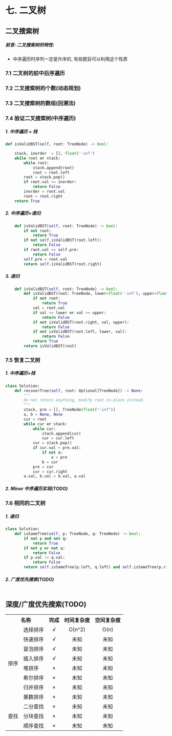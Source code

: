 # 七. 二叉树

## 二叉搜索树

##### 前言: 二叉搜索树的特性:

- 中序遍历时序列一定是升序的, 有些题目可以利用这个性质

### 7.1 二叉树的前中后序遍历

### 7.2 二叉搜索树的个数(动态规划)

### 7.3 二叉搜索树的数组(回溯法)

### 7.4 验证二叉搜索树(中序遍历)

#####    1. 中序遍历 + 栈

```python
def isValidBST(self, root: TreeNode) -> bool:

    stack, inorder  = [], float('-inf')
    while root or stack:
        while root:
            stack.append(root)
            root = root.left
        root = stack.pop()
        if root.val <= inorder:
            return False
        inorder = root.val
        root = root.right
    return True
```

##### 2. 中序遍历+递归

```python
    def isValidBST(self, root: TreeNode) -> bool:
        if not root:
            return True
        if not self.isValidBST(root.left):
            return False
        if root.val <= self.pre:
            return False
        self.pre = root.val
        return self.isValidBST(root.right)
```

##### 3. 递归

```python
    def isValidBST(self, root: TreeNode) -> bool:
        def isValidBST(root: TreeNode, lower=float('-inf'), upper=float('+inf')) -> bool:
            if not root:
                return True
            val = root.val
            if val <= lower or val >= upper:
                return False
            if not isValidBST(root.right, val, upper):
                return False
            if not isValidBST(root.left, lower, val):
                return False
            return True
        return isValidBST(root)
```



### 7.5 恢复二叉树

##### 1. 中序遍历+栈

```python
class Solution:
    def recoverTree(self, root: Optional[TreeNode]) -> None:
        """
        Do not return anything, modify root in-place instead.
        """
        stack, pre = [], TreeNode(float("-inf"))
        a, b = None, None
        cur = root
        while cur or stack:
            while cur:
                stack.append(cur)
                cur = cur.left
            cur = stack.pop()
            if cur.val < pre.val:
                if not a:
                    a = pre
                b = cur
            pre = cur
            cur = cur.right
        a.val, b.val = b.val, a.val
```

##### 2. Minor 中序遍历实现(TODO)



### 7.6 相同的二叉树

##### 1. 递归

```python
class Solution:
    def isSameTree(self, p: TreeNode, q: TreeNode) -> bool:
        if not p and not q:
            return True
        if not p or not q:
            return False
        if p.val != q.val:
            return False
        return self.isSameTree(p.left, q.left) and self.isSameTree(p.right, q.right)
```

##### 2. 广度优先搜索(TODO)

```python

```







## 深度/广度优先搜索(TODO)







<!-- √ ×-->
<escape>

  <table>
  <tr>
    <th colspan="2">名称</th>
    <th >完成</th>
    <th>时间复杂度</th>
    <th>空间复杂度</th>
  </tr>
  <tr>
    <td rowspan="8">排序</td>
    <td align="center">选择排序</td>
    <td align="center">√</td>
    <td align="center">O(n^2)</td>
    <td align="center">O(n)</td>
  </tr>
  <tr>
    <td>快速排序</td>
    <td align="center">√</td>
    <td align="center">未知</td>
    <td align="center">未知</td>
  </tr>
   <tr>
    <td>冒泡排序</td>
    <td align="center">√</td>
        <td align="center">未知</td>
    <td align="center">未知</td>
  </tr>
   <tr>
    <td>插入排序</td>
    <td align="center">√</td>
        <td align="center">未知</td>
    <td align="center">未知</td>
  </tr>
   <tr>
    <td>堆排序</td>
    <td align="center">×</td>
        <td align="center">未知</td>
    <td align="center">未知</td>
  </tr>
  <tr>
    <td>希尔排序</td>
    <td align="center">×</td>
        <td align="center">未知</td>
    <td align="center">未知</td>
  </tr>
  <tr>
    <td>归并排序</td>
    <td align="center">×</td>
        <td align="center">未知</td>
    <td align="center">未知</td>
  </tr>
   <tr>
    <td>基数排序</td>
    <td align="center">×</td>
    <td align="center">未知</td>
    <td align="center">未知</td>
  </tr>
  <tr>
    <td rowspan="3">查找</td>
    <td>二分查找</td>
    <td align="center">×</td>
    <td align="center">未知</td>
    <td align="center">未知</td>
  </tr>
  <tr>
    <td>分块查找</td>
    <td align="center">×</td>
    <td align="center">未知</td>
    <td align="center">未知</td>
  </tr>
  <tr>
    <td >顺序查找</td>
    <td align="center">×</td>
    <td align="center">未知</td>
    <td align="center">未知</td>
  </tr>
</table>
</escape>
